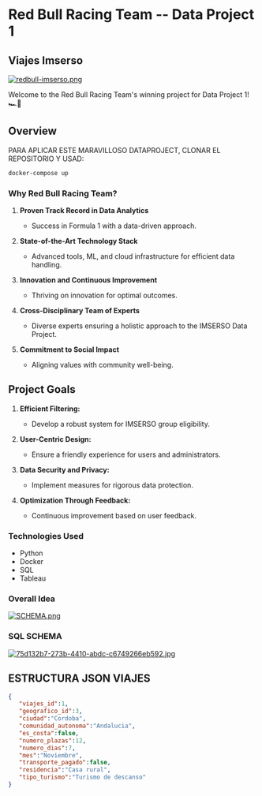 # Red Bull Racing Team -- Data Project 1

## Viajes Imserso

[![redbull-imserso.png](https://i.postimg.cc/1XMX575G/redbull-imserso.png)](https://postimg.cc/wRygwVNM)

Welcome to the Red Bull Racing Team's winning project for Data Project 1! 🏎️🚀

## Overview

PARA APLICAR ESTE MARAVILLOSO DATAPROJECT, CLONAR EL REPOSITORIO Y USAD:
```bash
docker-compose up
```

### Why Red Bull Racing Team?

1. **Proven Track Record in Data Analytics**
   - Success in Formula 1 with a data-driven approach.

2. **State-of-the-Art Technology Stack**
   - Advanced tools, ML, and cloud infrastructure for efficient data handling.

3. **Innovation and Continuous Improvement**
   - Thriving on innovation for optimal outcomes.

4. **Cross-Disciplinary Team of Experts**
   - Diverse experts ensuring a holistic approach to the IMSERSO Data Project.

5. **Commitment to Social Impact**
   - Aligning values with community well-being.

## Project Goals

1. **Efficient Filtering:**
   - Develop a robust system for IMSERSO group eligibility.

2. **User-Centric Design:**
   - Ensure a friendly experience for users and administrators.

3. **Data Security and Privacy:**
   - Implement measures for rigorous data protection.

4. **Optimization Through Feedback:**
   - Continuous improvement based on user feedback.

### Technologies Used

- Python
- Docker
- SQL
- Tableau

### Overall Idea
[![SCHEMA.png](https://i.postimg.cc/j2CR7SCW/SCHEMA.png)](https://postimg.cc/y34qqBmB)

### SQL SCHEMA
[![75d132b7-273b-4410-abdc-c6749266eb592.jpg](https://i.postimg.cc/NfwWk8kc/75d132b7-273b-4410-abdc-c6749266eb592.jpg)](https://postimg.cc/nM0RHDWR)

## ESTRUCTURA JSON VIAJES
```json
{
   "viajes_id":1,
   "geografico_id":3,
   "ciudad":"Cordoba",
   "comunidad_autonoma":"Andalucia",
   "es_costa":false,
   "numero_plazas":12,
   "numero_dias":7,
   "mes":"Noviembre",
   "transporte_pagado":false,
   "residencia":"Casa rural",
   "tipo_turismo":"Turismo de descanso"
}
```
